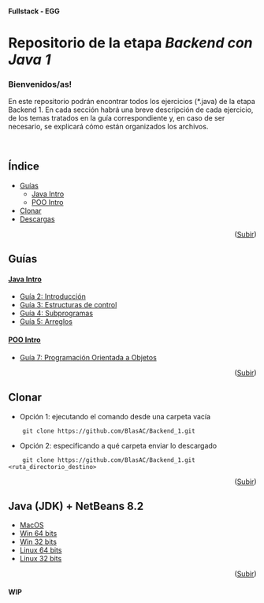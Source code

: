 #### Fullstack - EGG
<a name="readme-top"></a>
# __Repositorio de la etapa _Backend con Java 1___

<h3>Bienvenidos/as!</h3>
<p>
	En este repositorio podrán encontrar todos los ejercicios (*.java) de la etapa Backend 1. En cada sección habrá una breve descripción de cada ejercicio, de los temas tratados en la guía correspondiente y, en caso de ser necesario, se explicará cómo están organizados los archivos.
</p>
<br>

## Índice
<ul>
	<li>
		<a href="#guías">Guías</a>
		<ul>
		  <li><a href="#java-intro">Java Intro</a></li>
		  <li><a href="#poo-intro">POO Intro</a></li>
		</ul>
	</li>
	<li>
		<a href="#clonar">Clonar</a>
	</li>
	<li>
		<a href="#java-jdk--netbeans-82">Descargas</a>
	</li>
</ul>

<p align="right">(<a href="#readme-top">Subir</a>)</p>

## Guías

#### [Java Intro](https://github.com/BlasAC/Backend_1/tree/master/JavaIntro/src)
- [Guía 2: Introducción](https://github.com/BlasAC/Backend_1/tree/master/JavaIntro/src/guide2)
- [Guía 3: Estructuras de control](https://github.com/BlasAC/Backend_1/tree/master/JavaIntro/src/guide3)
- [Guía 4: Subprogramas](https://github.com/BlasAC/Backend_1/tree/master/JavaIntro/src/guide4)
- [Guía 5: Arreglos](https://github.com/BlasAC/Backend_1/tree/master/JavaIntro/src/guide5)

#### [POO Intro](https://github.com/BlasAC/Backend_1/tree/master/OOPIntro/src)
- [Guía 7: Programación Orientada a Objetos](https://github.com/BlasAC/Backend_1/tree/master/OOPIntro/src/guide7)

<p align="right">(<a href="#readme-top">Subir</a>)</p>

## Clonar

- Opción 1: ejecutando el comando desde una carpeta vacía
```git
	git clone https://github.com/BlasAC/Backend_1.git
```
- Opción 2: especificando a qué carpeta enviar lo descargado
```git
	git clone https://github.com/BlasAC/Backend_1.git <ruta_directorio_destino>
```

<p align="right">(<a href="#readme-top">Subir</a>)</p>

## Java (JDK) + NetBeans 8.2

- [MacOS](https://drive.google.com/file/d/1LGcbNcku1l1OBrCMxy3GCv8JJxJrFvAR/view?usp=sharing)
- [Win 64 bits](https://drive.google.com/file/d/1khs8QE8fHrTmmyXQ9kh0p0XG9aSI3KqL/view?usp=sharing)
- [Win 32 bits](https://drive.google.com/file/d/1ANEKhyFTk_HsCFmtgIBZrg1WpvXtT4Is/view?usp=sharing)
- [Linux 64 bits](https://drive.google.com/file/d/1CHKM3cUrDdtQB3kd-X9RggeKCd9qASzh/view?usp=sharing)
- [Linux 32 bits](https://drive.google.com/file/d/1XGjTf1C808MeUlf664wHNOyIvfMREEVm/view?usp=sharing)

<p align="right">(<a href="#readme-top">Subir</a>)</p>

#### WIP

<!--
A partir de la guía 7, donde se empieza a ver el paradigma de Programación Orientada a Objetos, los ejercicios ya no serán un único archivo y estos estarán idenfiticados de acuerdo a las clases que corresponda. Por ejemplo: si el ejercicio pide que se cree la clase Libro, habrá un archivo llamado Book.java, donde estarán los atributos y comportamientos de la clase, y uno llamado BookApp.java, donde estará el método main().
-->

